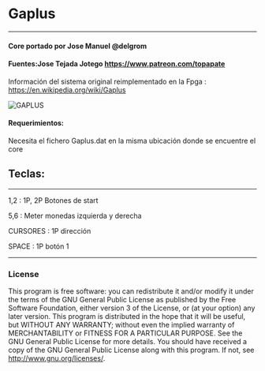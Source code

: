 # Gaplus
--------------------------------------------------
#### Core portado por Jose Manuel @delgrom
#### Fuentes:Jose Tejada Jotego https://www.patreon.com/topapate
Información del sistema original reimplementado en la Fpga : https://en.wikipedia.org/wiki/Gaplus

![GAPLUS](https://user-images.githubusercontent.com/31018768/95376684-c32b7100-08e1-11eb-88b1-57b8480f0dd2.jpg)

#### Requerimientos:

Necesita el fichero Gaplus.dat en la misma ubicación donde se encuentre el core

## Teclas:
--------------------------------------------------
1,2 :   1P, 2P Botones de start

5,6 :   Meter monedas izquierda y derecha

CURSORES : 1P dirección

SPACE    : 1P botón 1

---------------------------------------------------
### License


This program is free software: you can redistribute it and/or modify it under the terms of the GNU General Public License as published by the Free Software Foundation, either version 3 of the License, or (at your option) any later version.
This program is distributed in the hope that it will be useful, but WITHOUT ANY WARRANTY; without even the implied warranty of MERCHANTABILITY or FITNESS FOR A PARTICULAR PURPOSE. See the GNU General Public License for more details.
You should have received a copy of the GNU General Public License along with this program. If not, see http://www.gnu.org/licenses/.

